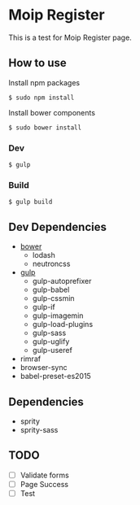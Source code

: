 # Moip Register

This is a test for Moip Register page.

## How to use

Install npm packages

``
$ sudo npm install
``

Install bower components

``
$ sudo bower install
``

### Dev

``
$ gulp
``

### Build

``
$ gulp build
``

## Dev Dependencies

* [bower](http://bower.io/)
  * lodash
  * neutroncss
* [gulp](http://gulpjs.com/)
  * gulp-autoprefixer
  * gulp-babel
  * gulp-cssmin
  * gulp-if
  * gulp-imagemin
  * gulp-load-plugins
  * gulp-sass
  * gulp-uglify
  * gulp-useref
* rimraf
* browser-sync
* babel-preset-es2015

## Dependencies
  * sprity
  * sprity-sass

## TODO

- [ ] Validate forms
- [ ] Page Success
- [ ] Test
